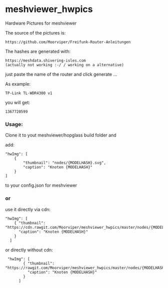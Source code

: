 # meshviewer_hwpics
Hardware Pictures for meshviewer

The source of the pictures is:

    https://github.com/Moorviper/Freifunk-Router-Anleitungen

The hashes are generated with:

    https://meshdata.shivering-isles.com 
    (actually not working :-/ / working on a alternative)

just paste the name of the router and click generate ...

As example: 

    TP-Link TL-WDR4300 v1

you will get:

    1367720599



### Usage:

Clone it to yout meshviewer/hopglass build folder and


add:


    "hwImg": [
    	{
    		"thumbnail": "nodes/{MODELHASH}.svg",
    		"caption": "Knoten {MODELHASH}"
    	}
    ]

to your config.json for meshviewer

### or
use it directly via cdn:

    "hwImg": [
        { "thumbnail": "https://cdn.rawgit.com/Moorviper/meshviewer_hwpics/master/nodes/{MODELHASH}.svg",
          "caption": "Knoten {MODELHASH}"
        }
      ]
      
 or directly without cdn:
 
     "hwImg": [
            { "thumbnail": "https://rawgit.com/Moorviper/meshviewer_hwpics/master/nodes/{MODELHASH}.svg",
              "caption": "Knoten {MODELHASH}"
            }
          ]